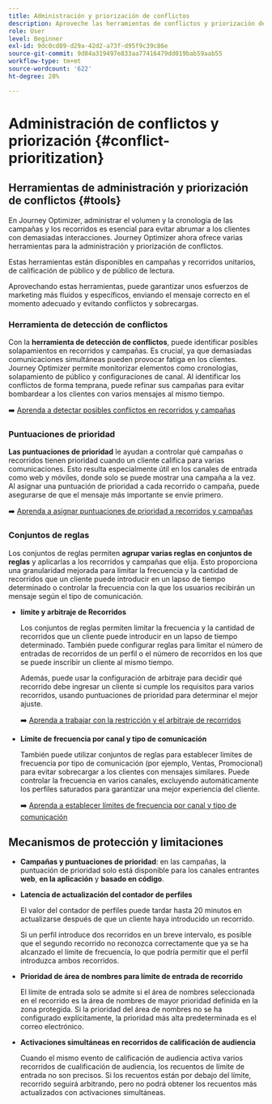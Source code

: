 ```yaml
---
title: Administración y priorización de conflictos
description: Aproveche las herramientas de conflictos y priorización de Journey Optimizer.
role: User
level: Beginner
exl-id: 9dc0cd89-d29a-42d2-a73f-d95f9c39c86e
source-git-commit: 9d84a319497e833aa77416479dd019bab59aab55
workflow-type: tm+mt
source-wordcount: '622'
ht-degree: 28%

---
```


# Administración de conflictos y priorización {#conflict-prioritization}

## Herramientas de administración y priorización de conflictos {#tools}

En Journey Optimizer, administrar el volumen y la cronología de las campañas y los recorridos es esencial para evitar abrumar a los clientes con demasiadas interacciones. Journey Optimizer ahora ofrece varias herramientas para la administración y priorización de conflictos.

Estas herramientas están disponibles en campañas y recorridos unitarios, de calificación de público y de público de lectura.

Aprovechando estas herramientas, puede garantizar unos esfuerzos de marketing más fluidos y específicos, enviando el mensaje correcto en el momento adecuado y evitando conflictos y sobrecargas.

### Herramienta de detección de conflictos

Con la **herramienta de detección de conflictos**, puede identificar posibles solapamientos en recorridos y campañas. Es crucial, ya que demasiadas comunicaciones simultáneas pueden provocar fatiga en los clientes. Journey Optimizer permite monitorizar elementos como cronologías, solapamiento de público y configuraciones de canal. Al identificar los conflictos de forma temprana, puede refinar sus campañas para evitar bombardear a los clientes con varios mensajes al mismo tiempo.

➡️ [Aprenda a detectar posibles conflictos en recorridos y campañas](conflicts.md)

### Puntuaciones de prioridad

**Las puntuaciones de prioridad** le ayudan a controlar qué campañas o recorridos tienen prioridad cuando un cliente califica para varias comunicaciones. Esto resulta especialmente útil en los canales de entrada como web y móviles, donde solo se puede mostrar una campaña a la vez. Al asignar una puntuación de prioridad a cada recorrido o campaña, puede asegurarse de que el mensaje más importante se envíe primero.

➡️ [Aprenda a asignar puntuaciones de prioridad a recorridos y campañas](priority-scores.md)

### Conjuntos de reglas

Los conjuntos de reglas permiten **agrupar varias reglas en conjuntos de reglas** y aplicarlas a los recorridos y campañas que elija. Esto proporciona una granularidad mejorada para limitar la frecuencia y la cantidad de recorridos que un cliente puede introducir en un lapso de tiempo determinado o controlar la frecuencia con la que los usuarios recibirán un mensaje según el tipo de comunicación.

* **límite y arbitraje de Recorridos**

  Los conjuntos de reglas permiten limitar la frecuencia y la cantidad de recorridos que un cliente puede introducir en un lapso de tiempo determinado. También puede configurar reglas para limitar el número de entradas de recorridos de un perfil o el número de recorridos en los que se puede inscribir un cliente al mismo tiempo.

  Además, puede usar la configuración de arbitraje para decidir qué recorrido debe ingresar un cliente si cumple los requisitos para varios recorridos, usando puntuaciones de prioridad para determinar el mejor ajuste.

  ➡️ [Aprenda a trabajar con la restricción y el arbitraje de recorridos](journey-capping.md)

* **Límite de frecuencia por canal y tipo de comunicación**

  También puede utilizar conjuntos de reglas para establecer límites de frecuencia por tipo de comunicación (por ejemplo, Ventas, Promocional) para evitar sobrecargar a los clientes con mensajes similares. Puede controlar la frecuencia en varios canales, excluyendo automáticamente los perfiles saturados para garantizar una mejor experiencia del cliente.

  ➡️ [Aprenda a establecer límites de frecuencia por canal y tipo de comunicación](../conflict-prioritization/channel-capping.md)

## Mecanismos de protección y limitaciones

* **Campañas y puntuaciones de prioridad**: en las campañas, la puntuación de prioridad solo está disponible para los canales entrantes **web**, **en la aplicación** y **basado en código**.

* **Latencia de actualización del contador de perfiles**

  El valor del contador de perfiles puede tardar hasta 20 minutos en actualizarse después de que un cliente haya introducido un recorrido.

  Si un perfil introduce dos recorridos en un breve intervalo, es posible que el segundo recorrido no reconozca correctamente que ya se ha alcanzado el límite de frecuencia, lo que podría permitir que el perfil introduzca ambos recorridos.

* **Prioridad de área de nombres para límite de entrada de recorrido**

  El límite de entrada solo se admite si el área de nombres seleccionada en el recorrido es la área de nombres de mayor prioridad definida en la zona protegida. Si la prioridad del área de nombres no se ha configurado explícitamente, la prioridad más alta predeterminada es el correo electrónico.

* **Activaciones simultáneas en recorridos de calificación de audiencia**

  Cuando el mismo evento de calificación de audiencia activa varios recorridos de cualificación de audiencia, los recuentos de límite de entrada no son precisos. Si los recuentos están por debajo del límite, recorrido seguirá arbitrando, pero no podrá obtener los recuentos más actualizados con activaciones simultáneas.
